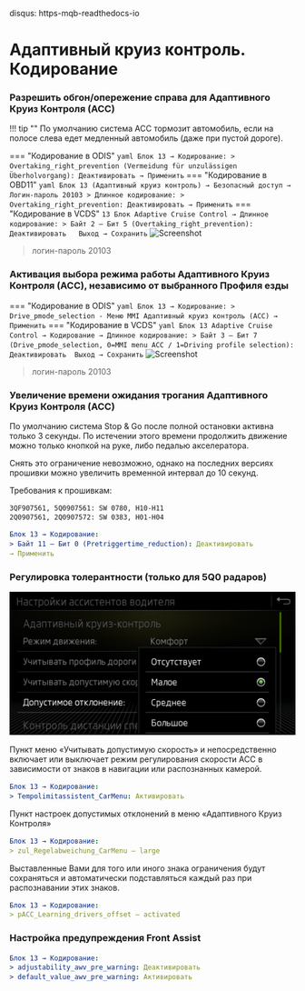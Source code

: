disqus: https-mqb-readthedocs-io
# Адаптивный круиз контроль. Кодирование

### Разрешить обгон/опережение справа для Адаптивного Круиз Контроля (АСС)

!!! tip ""
    По умолчанию система ACC тормозит автомобиль, если на полосе слева едет медленный автомобиль (даже при пустой дороге).

=== "Кодирование в ODIS"
    ``` yaml
    Блок 13 → Кодирование:
    > Overtaking_right_prevention (Vermeidung für unzulässigen Überholvorgang): Деактивировать
    → Применить
    ```
=== "Кодирование в OBD11"
    ``` yaml
    Блок 13 (Адаптивный круиз контроль) → Безопасный доступ → Логин-пароль 20103 > Длинное кодирование:
    > Overtaking_right_prevention: Деактивировать
    → Применить
    ```
=== "Кодирование в VCDS" 
    ```
    13 Блок Adaptive Cruise Control → Длинное кодирование:
    > Байт 2 – Бит 5 (Overtaking_right_prevention): Деактивировать  
    Выход → Сохранить
    ``` 
    ![Screenshot](../images/MQB/overtake.png)

> логин-пароль 20103
   
### Активация выбора режима работы Адаптивного Круиз Контроля (АСС), независимо от выбранного Профиля езды

=== "Кодирование в ODIS"
    ``` yaml
    Блок 13 → Кодирование:
    > Drive_pmode_selection - Меню MMI Адаптивный круиз контроль (ACC)
    → Применить
    ```
=== "Кодирование в VCDS" 
    ``` yaml
    Блок 13 Adaptive Cruise Control → Кодирование → Длинное кодирование:
    > Байт 3 – Бит 7 (Drive_pmode_selection, 0=MMI menu ACC / 1=Driving profile selection): Деактивировать 
    Выход → Сохранить
    ``` 
    ![Screenshot](../images/MQB/acc.png)

> логин-пароль 20103 

### Увеличение времени ожидания трогания Адаптивного Круиз Контроля (АСС)

По умолчанию система Stop & Go после полной остановки активна только 3 секунды. По истечении этого времени продолжить движение можно только кнопкой на руке, либо педалью акселератора.  

Снять это ограничение невозможно, однако на последних версиях прошивки можно увеличить временной интервал до 10 секунд.  

Требования к прошивкам:  
```
3QF907561, 5Q0907561: SW 0780, H10-H11  
2Q0907561, 2Q0907572: SW 0383, H01-H04
```

``` yaml
Блок 13 → Кодирование:
> Байт 11 – Бит 0 (Pretriggertime_reduction): Деактивировать  
→ Применить
```

### Регулировка толерантности (только для 5Q0 радаров)

![Screenshot](../images/MQB/pacc_offset.jpeg)  

Пункт меню «Учитывать допустимую скорость» и непосредственно включает или выключает режим регулирования скорости АСС в зависимости от знаков в навигации или распознанных камерой.
``` yaml
Блок 13 → Кодирование:
> Tempolimitassistent_CarMenu: Активировать
```

Пункт настроек допустимых отклонений в меню «Адаптивного Круиз Контроля»
``` yaml
Блок 13 → Кодирование:
> zul_Regelabweichung_CarMenu — large
```

Выставленные Вами для того или иного знака ограничения будут сохраняться и автоматически подставляться каждый раз при распознавании этих знаков.
``` yaml
Блок 13 → Кодирование:
> pACC_Learning_drivers_offset — activated
```

### Настройка предупреждения Front Assist
``` yaml
Блок 13 → Кодирование:
> adjustability_awv_pre_warning: Деактивировать
> default_value_awv_pre_warning: Активировать
```
